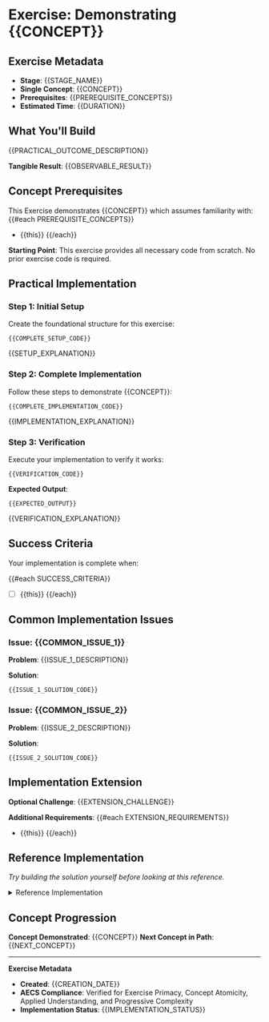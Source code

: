 # Exercise: Demonstrating {{CONCEPT}}

## Exercise Metadata

- **Stage**: {{STAGE_NAME}}
- **Single Concept**: {{CONCEPT}}
- **Prerequisites**: {{PREREQUISITE_CONCEPTS}}
- **Estimated Time**: {{DURATION}}

## What You'll Build

{{PRACTICAL_OUTCOME_DESCRIPTION}}

**Tangible Result**: {{OBSERVABLE_RESULT}}

## Concept Prerequisites

This Exercise demonstrates {{CONCEPT}} which assumes familiarity with:
{{#each PREREQUISITE_CONCEPTS}}
- {{this}}
{{/each}}

**Starting Point**: This exercise provides all necessary code from scratch. No prior exercise code is required.

## Practical Implementation

### Step 1: Initial Setup

Create the foundational structure for this exercise:

```{{LANGUAGE}}
{{COMPLETE_SETUP_CODE}}
```

{{SETUP_EXPLANATION}}

### Step 2: Complete Implementation

Follow these steps to demonstrate {{CONCEPT}}:

```{{LANGUAGE}}
{{COMPLETE_IMPLEMENTATION_CODE}}
```

{{IMPLEMENTATION_EXPLANATION}}

### Step 3: Verification

Execute your implementation to verify it works:

```{{LANGUAGE}}
{{VERIFICATION_CODE}}
```

**Expected Output**:
```
{{EXPECTED_OUTPUT}}
```

{{VERIFICATION_EXPLANATION}}

## Success Criteria

Your implementation is complete when:

{{#each SUCCESS_CRITERIA}}
- [ ] {{this}}
{{/each}}

## Common Implementation Issues

### Issue: {{COMMON_ISSUE_1}}

**Problem**: {{ISSUE_1_DESCRIPTION}}

**Solution**: 
```{{LANGUAGE}}
{{ISSUE_1_SOLUTION_CODE}}
```

### Issue: {{COMMON_ISSUE_2}}

**Problem**: {{ISSUE_2_DESCRIPTION}}

**Solution**: 
```{{LANGUAGE}}
{{ISSUE_2_SOLUTION_CODE}}
```

## Implementation Extension

**Optional Challenge**: {{EXTENSION_CHALLENGE}}

**Additional Requirements**:
{{#each EXTENSION_REQUIREMENTS}}
- {{this}}
{{/each}}

## Reference Implementation

*Try building the solution yourself before looking at this reference.*

<details>
<summary>Reference Implementation</summary>

```{{LANGUAGE}}
{{REFERENCE_IMPLEMENTATION}}
```

**Key Implementation Notes**:
{{#each IMPLEMENTATION_NOTES}}
- {{this}}
{{/each}}

</details>

## Concept Progression

**Concept Demonstrated**: {{CONCEPT}}
**Next Concept in Path**: {{NEXT_CONCEPT}}

---

**Exercise Metadata**
- **Created**: {{CREATION_DATE}}
- **AECS Compliance**: Verified for Exercise Primacy, Concept Atomicity, Applied Understanding, and Progressive Complexity
- **Implementation Status**: {{IMPLEMENTATION_STATUS}}